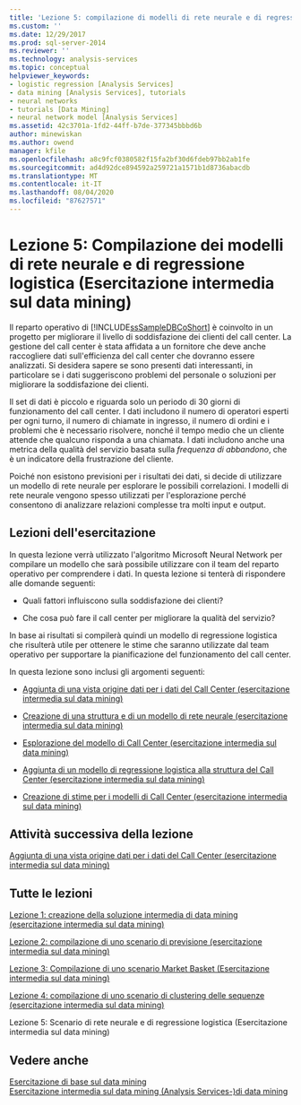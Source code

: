 ```yaml
---
title: 'Lezione 5: compilazione di modelli di rete neurale e di regressione logistica (Esercitazione intermedia sul data mining) | Microsoft Docs'
ms.custom: ''
ms.date: 12/29/2017
ms.prod: sql-server-2014
ms.reviewer: ''
ms.technology: analysis-services
ms.topic: conceptual
helpviewer_keywords:
- logistic regression [Analysis Services]
- data mining [Analysis Services], tutorials
- neural networks
- tutorials [Data Mining]
- neural network model [Analysis Services]
ms.assetid: 42c3701a-1fd2-44ff-b7de-377345bbbd6b
author: minewiskan
ms.author: owend
manager: kfile
ms.openlocfilehash: a8c9fcf0380582f15fa2bf30d6fdeb97bb2ab1fe
ms.sourcegitcommit: ad4d92dce894592a259721a1571b1d8736abacdb
ms.translationtype: MT
ms.contentlocale: it-IT
ms.lasthandoff: 08/04/2020
ms.locfileid: "87627571"
---
```

# <a name="lesson-5-building-neural-network-and-logistic-regression-models-intermediate-data-mining-tutorial"></a>Lezione 5: Compilazione dei modelli di rete neurale e di regressione logistica (Esercitazione intermedia sul data mining)
  
  
 Il reparto operativo di [!INCLUDE[ssSampleDBCoShort](../includes/sssampledbcoshort-md.md)] è coinvolto in un progetto per migliorare il livello di soddisfazione dei clienti del call center. La gestione del call center è stata affidata a un fornitore che deve anche raccogliere dati sull'efficienza del call center che dovranno essere analizzati. Si desidera sapere se sono presenti dati interessanti, in particolare se i dati suggeriscono problemi del personale o soluzioni per migliorare la soddisfazione dei clienti.  
  
 Il set di dati è piccolo e riguarda solo un periodo di 30 giorni di funzionamento del call center. I dati includono il numero di operatori esperti per ogni turno, il numero di chiamate in ingresso, il numero di ordini e i problemi che è necessario risolvere, nonché il tempo medio che un cliente attende che qualcuno risponda a una chiamata. I dati includono anche una metrica della qualità del servizio basata sulla *frequenza di abbandono*, che è un indicatore della frustrazione del cliente.  
  
 Poiché non esistono previsioni per i risultati dei dati, si decide di utilizzare un modello di rete neurale per esplorare le possibili correlazioni. I modelli di rete neurale vengono spesso utilizzati per l'esplorazione perché consentono di analizzare relazioni complesse tra molti input e output.  
  
## <a name="what-you-will-learn"></a>Lezioni dell'esercitazione  
 In questa lezione verrà utilizzato l'algoritmo Microsoft Neural Network per compilare un modello che sarà possibile utilizzare con il team del reparto operativo per comprendere i dati. In questa lezione si tenterà di rispondere alle domande seguenti:  
  
-   Quali fattori influiscono sulla soddisfazione dei clienti?  
  
-   Che cosa può fare il call center per migliorare la qualità del servizio?  
  
 In base ai risultati si compilerà quindi un modello di regressione logistica che risulterà utile per ottenere le stime che saranno utilizzate dal team operativo per supportare la pianificazione del funzionamento del call center.  
  
 In questa lezione sono inclusi gli argomenti seguenti:  
  
-   [Aggiunta di una vista origine dati per i dati del Call Center &#40;esercitazione intermedia sul data mining&#41;](../../2014/tutorials/add-data-source-view-call-center-data-intermediate-data-mining.md)  
  
-   [Creazione di una struttura e di un modello di rete neurale &#40;esercitazione intermedia sul data mining&#41;](../../2014/tutorials/creating-a-neural-network-structure-and-model-intermediate-data-mining-tutorial.md)  
  
-   [Esplorazione del modello di Call Center &#40;esercitazione intermedia sul data mining&#41;](../../2014/tutorials/exploring-the-call-center-model-intermediate-data-mining-tutorial.md)  
  
-   [Aggiunta di un modello di regressione logistica alla struttura del Call Center &#40;esercitazione intermedia sul data mining&#41;](../../2014/tutorials/add-logistic-regression-model-to-call-center-intermediate-data-mining.md)  
  
-   [Creazione di stime per i modelli di Call Center &#40;esercitazione intermedia sul data mining&#41;](../../2014/tutorials/create-predictions-call-center-models-intermediate-data-mining-tutorial.md)  
  
## <a name="next-task-in-lesson"></a>Attività successiva della lezione  
 [Aggiunta di una vista origine dati per i dati del Call Center &#40;esercitazione intermedia sul data mining&#41;](../../2014/tutorials/add-data-source-view-call-center-data-intermediate-data-mining.md)  
  
## <a name="all-lessons"></a>Tutte le lezioni  
 [Lezione 1: creazione della soluzione intermedia di data mining &#40;esercitazione intermedia sul data mining&#41;](../../2014/tutorials/lesson-1-create-solution-intermediate-data-mining-tutorial.md)  
  
 [Lezione 2: compilazione di uno scenario di previsione &#40;esercitazione intermedia sul data mining&#41;](../../2014/tutorials/lesson-2-building-a-forecasting-scenario-intermediate-data-mining-tutorial.md)  
  
 [Lezione 3: Compilazione di uno scenario Market Basket &#40;Esercitazione intermedia sul data mining&#41;](../../2014/tutorials/lesson-3-building-a-market-basket-scenario-intermediate-data-mining-tutorial.md)  
  
 [Lezione 4: compilazione di uno scenario di clustering delle sequenze &#40;esercitazione intermedia sul data mining&#41;](../../2014/tutorials/lesson-4-build-sequence-clustering-scenario-intermediate-data-mining.md)  
  
 Lezione 5: Scenario di rete neurale e di regressione logistica (Esercitazione intermedia sul data mining)  
  
## <a name="see-also"></a>Vedere anche  
 [Esercitazione di base sul data mining](../../2014/tutorials/basic-data-mining-tutorial.md)   
 [Esercitazione intermedia sul data mining &#40;Analysis Services-&#41;di data mining](../../2014/tutorials/intermediate-data-mining-tutorial-analysis-services-data-mining.md)  
  
  
